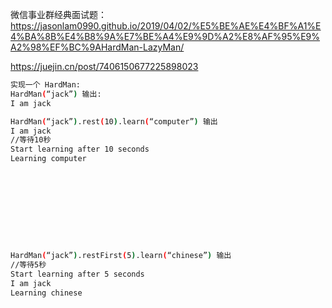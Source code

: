 

微信事业群经典面试题：<https://jasonlam0990.github.io/2019/04/02/%E5%BE%AE%E4%BF%A1%E4%BA%8B%E4%B8%9A%E7%BE%A4%E9%9D%A2%E8%AF%95%E9%A2%98%EF%BC%9AHardMan-LazyMan/>

<https://juejin.cn/post/7406150677225898023>
```zsh
实现一个 HardMan:
HardMan(“jack”) 输出:
I am jack

HardMan(“jack”).rest(10).learn(“computer”) 输出
I am jack
//等待10秒
Start learning after 10 seconds
Learning computer










HardMan(“jack”).restFirst(5).learn(“chinese”) 输出
//等待5秒
Start learning after 5 seconds
I am jack
Learning chinese
```